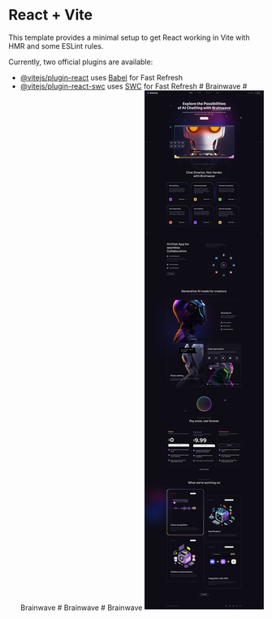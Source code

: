 # React + Vite

This template provides a minimal setup to get React working in Vite with HMR and some ESLint rules.

Currently, two official plugins are available:

- [@vitejs/plugin-react](https://github.com/vitejs/vite-plugin-react/blob/main/packages/plugin-react/README.md) uses [Babel](https://babeljs.io/) for Fast Refresh
- [@vitejs/plugin-react-swc](https://github.com/vitejs/vite-plugin-react-swc) uses [SWC](https://swc.rs/) for Fast Refresh
  #   B r a i n w a v e 
   
   #   B r a i n w a v e 
   
   #   B r a i n w a v e 
   
   #   B r a i n w a v e 
   
   
  ![Brainwave](/src/assets/Brainwave.png)
